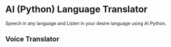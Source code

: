# AI (Python) Language Translator
Speech in any language and Listen in your desire language using AI Python.

## Voice Translator
